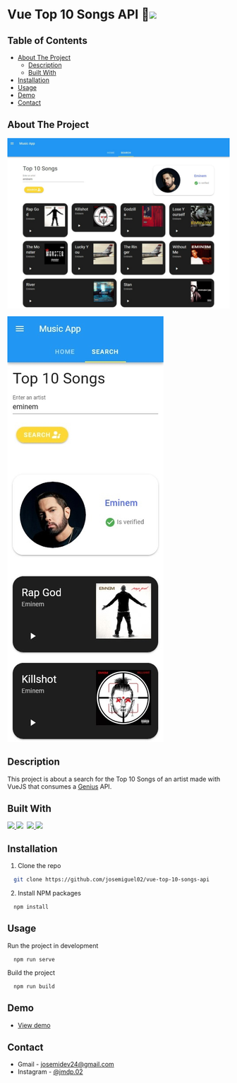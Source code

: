 # Vue Top 10 Songs API 🎵<img src='https://emojis.slackmojis.com/emojis/images/1643514187/1537/vue.png?1643514187' height='24'>

## Table of Contents
- [About The Project](#about-the-project)
  - [Description](#description)
  - [Built With](#built-with)
- [Installation](#installation)
- [Usage](#usage)
- [Demo](#demo)
- [Contact](#contact)


## About The Project
![App Screenshot](demo/desktop.jpeg)

![App Screenshot](demo/mobile.jpg)


## Description
This project is about a search for the Top 10 Songs of an artist made with VueJS that consumes a [Genius](https://genius.com) API.

## Built With
<div style='display: flex; gap: .6em'>
<a href='https://vuejs.org'>
  <img src='https://emojis.slackmojis.com/emojis/images/1643514187/1537/vue.png?1643514187' height='60'>

  <img src='https://img.shields.io/badge/VueJS-succes' height='22'>
</a>

<a href='https://vuetifyjs.com'>
  <img src='https://chevere.tech/static/img/vuetify.624068b.png' height='60'>

  <img src='https://img.shields.io/badge/Vuetify-blue' height='22'>
</a>
</div>



## Installation
1. Clone the repo
```sh
  git clone https://github.com/josemiguel02/vue-top-10-songs-api
```

2. Install NPM packages
```npm
  npm install
```


## Usage
Run the project in development
```npm
  npm run serve
```

Build the project
```npm
  npm run build
```


## Demo
- [View demo](https://vue-top-10-songs-api.pages.dev)


## Contact
- Gmail - [josemidev24@gmail.com](mailto:josemidev24@gmail.com)
- Instagram - [@jmdp.02](https://www.instagram.com/jmdp.02)
